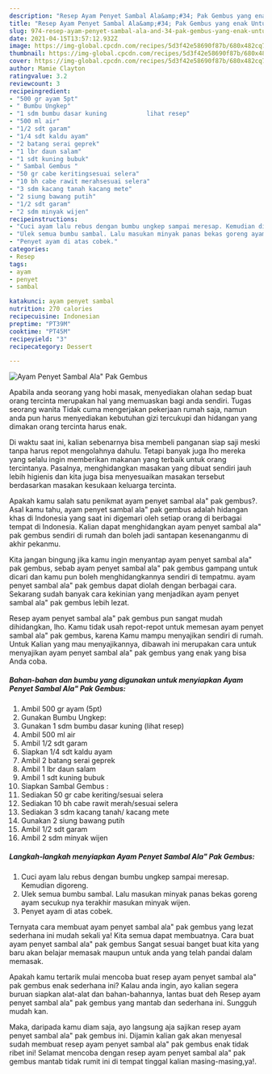 ```yaml
---
description: "Resep Ayam Penyet Sambal Ala&amp;#34; Pak Gembus yang enak Untuk Jualan"
title: "Resep Ayam Penyet Sambal Ala&amp;#34; Pak Gembus yang enak Untuk Jualan"
slug: 974-resep-ayam-penyet-sambal-ala-and-34-pak-gembus-yang-enak-untuk-jualan
date: 2021-04-15T13:57:12.932Z
image: https://img-global.cpcdn.com/recipes/5d3f42e58690f87b/680x482cq70/ayam-penyet-sambal-ala-pak-gembus-foto-resep-utama.jpg
thumbnail: https://img-global.cpcdn.com/recipes/5d3f42e58690f87b/680x482cq70/ayam-penyet-sambal-ala-pak-gembus-foto-resep-utama.jpg
cover: https://img-global.cpcdn.com/recipes/5d3f42e58690f87b/680x482cq70/ayam-penyet-sambal-ala-pak-gembus-foto-resep-utama.jpg
author: Mamie Clayton
ratingvalue: 3.2
reviewcount: 3
recipeingredient:
- "500 gr ayam 5pt"
- " Bumbu Ungkep"
- "1 sdm bumbu dasar kuning           lihat resep"
- "500 ml air"
- "1/2 sdt garam"
- "1/4 sdt kaldu ayam"
- "2 batang serai geprek"
- "1 lbr daun salam"
- "1 sdt kuning bubuk"
- " Sambal Gembus "
- "50 gr cabe keritingsesuai selera"
- "10 bh cabe rawit merahsesuai selera"
- "3 sdm kacang tanah kacang mete"
- "2 siung bawang putih"
- "1/2 sdt garam"
- "2 sdm minyak wijen"
recipeinstructions:
- "Cuci ayam lalu rebus dengan bumbu ungkep sampai meresap. Kemudian digoreng."
- "Ulek semua bumbu sambal. Lalu masukan minyak panas bekas goreng ayam secukup nya terakhir masukan minyak wijen."
- "Penyet ayam di atas cobek."
categories:
- Resep
tags:
- ayam
- penyet
- sambal

katakunci: ayam penyet sambal 
nutrition: 270 calories
recipecuisine: Indonesian
preptime: "PT39M"
cooktime: "PT45M"
recipeyield: "3"
recipecategory: Dessert

---
```



![Ayam Penyet Sambal Ala&#34; Pak Gembus](https://img-global.cpcdn.com/recipes/5d3f42e58690f87b/680x482cq70/ayam-penyet-sambal-ala-pak-gembus-foto-resep-utama.jpg)

Apabila anda seorang yang hobi masak, menyediakan olahan sedap buat orang tercinta merupakan hal yang memuaskan bagi anda sendiri. Tugas seorang  wanita Tidak cuma mengerjakan pekerjaan rumah saja, namun anda pun harus menyediakan kebutuhan gizi tercukupi dan hidangan yang dimakan orang tercinta harus enak.

Di waktu  saat ini, kalian sebenarnya bisa membeli panganan siap saji meski tanpa harus repot mengolahnya dahulu. Tetapi banyak juga lho mereka yang selalu ingin memberikan makanan yang terbaik untuk orang tercintanya. Pasalnya, menghidangkan masakan yang dibuat sendiri jauh lebih higienis dan kita juga bisa menyesuaikan masakan tersebut berdasarkan masakan kesukaan keluarga tercinta. 



Apakah kamu salah satu penikmat ayam penyet sambal ala&#34; pak gembus?. Asal kamu tahu, ayam penyet sambal ala&#34; pak gembus adalah hidangan khas di Indonesia yang saat ini digemari oleh setiap orang di berbagai tempat di Indonesia. Kalian dapat menghidangkan ayam penyet sambal ala&#34; pak gembus sendiri di rumah dan boleh jadi santapan kesenanganmu di akhir pekanmu.

Kita jangan bingung jika kamu ingin menyantap ayam penyet sambal ala&#34; pak gembus, sebab ayam penyet sambal ala&#34; pak gembus gampang untuk dicari dan kamu pun boleh menghidangkannya sendiri di tempatmu. ayam penyet sambal ala&#34; pak gembus dapat diolah dengan berbagai cara. Sekarang sudah banyak cara kekinian yang menjadikan ayam penyet sambal ala&#34; pak gembus lebih lezat.

Resep ayam penyet sambal ala&#34; pak gembus pun sangat mudah dihidangkan, lho. Kamu tidak usah repot-repot untuk memesan ayam penyet sambal ala&#34; pak gembus, karena Kamu mampu menyajikan sendiri di rumah. Untuk Kalian yang mau menyajikannya, dibawah ini merupakan cara untuk menyajikan ayam penyet sambal ala&#34; pak gembus yang enak yang bisa Anda coba.

<!--inarticleads1-->

##### Bahan-bahan dan bumbu yang digunakan untuk menyiapkan Ayam Penyet Sambal Ala&#34; Pak Gembus:

1. Ambil 500 gr ayam (5pt)
1. Gunakan  Bumbu Ungkep:
1. Gunakan 1 sdm bumbu dasar kuning           (lihat resep)
1. Ambil 500 ml air
1. Ambil 1/2 sdt garam
1. Siapkan 1/4 sdt kaldu ayam
1. Ambil 2 batang serai geprek
1. Ambil 1 lbr daun salam
1. Ambil 1 sdt kuning bubuk
1. Siapkan  Sambal Gembus :
1. Sediakan 50 gr cabe keriting/sesuai selera
1. Sediakan 10 bh cabe rawit merah/sesuai selera
1. Sediakan 3 sdm kacang tanah/ kacang mete
1. Gunakan 2 siung bawang putih
1. Ambil 1/2 sdt garam
1. Ambil 2 sdm minyak wijen




<!--inarticleads2-->

##### Langkah-langkah menyiapkan Ayam Penyet Sambal Ala&#34; Pak Gembus:

1. Cuci ayam lalu rebus dengan bumbu ungkep sampai meresap. Kemudian digoreng.
1. Ulek semua bumbu sambal. Lalu masukan minyak panas bekas goreng ayam secukup nya terakhir masukan minyak wijen.
1. Penyet ayam di atas cobek.




Ternyata cara membuat ayam penyet sambal ala&#34; pak gembus yang lezat sederhana ini mudah sekali ya! Kita semua dapat membuatnya. Cara buat ayam penyet sambal ala&#34; pak gembus Sangat sesuai banget buat kita yang baru akan belajar memasak maupun untuk anda yang telah pandai dalam memasak.

Apakah kamu tertarik mulai mencoba buat resep ayam penyet sambal ala&#34; pak gembus enak sederhana ini? Kalau anda ingin, ayo kalian segera buruan siapkan alat-alat dan bahan-bahannya, lantas buat deh Resep ayam penyet sambal ala&#34; pak gembus yang mantab dan sederhana ini. Sungguh mudah kan. 

Maka, daripada kamu diam saja, ayo langsung aja sajikan resep ayam penyet sambal ala&#34; pak gembus ini. Dijamin kalian gak akan menyesal sudah membuat resep ayam penyet sambal ala&#34; pak gembus enak tidak ribet ini! Selamat mencoba dengan resep ayam penyet sambal ala&#34; pak gembus mantab tidak rumit ini di tempat tinggal kalian masing-masing,ya!.

